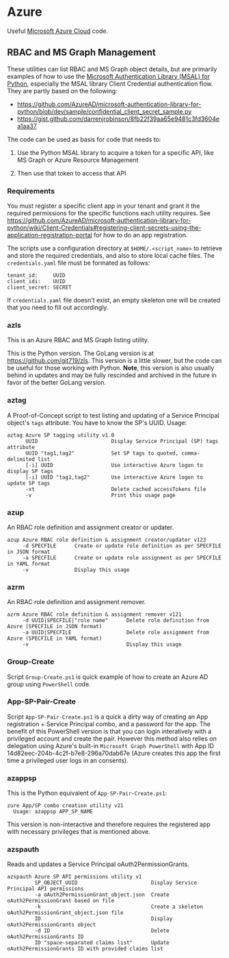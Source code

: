 # Azure
Useful [Microsoft Azure Cloud](https://azure.microsoft.com/en-us/) code. 

## RBAC and MS Graph Management
These utilities can list RBAC and MS Graph object details, but are primarily examples of how to use the [Microsoft Authentication Library (MSAL) for Python](https://docs.microsoft.com/en-us/python/api/overview/azure/msal-python-overview?view=azure-python), especially the MSAL library Client Credential authentication flow. They are partly based on the following:

- <https://github.com/AzureAD/microsoft-authentication-library-for-python/blob/dev/sample/confidential_client_secret_sample.py>
- <https://gist.github.com/darrenjrobinson/8fb22f39aa65e9481c3fd3604ea1aa37>

The code can be used as basis for code that needs to: 

1. Use the Python MSAL library to acquire a token for a specific API, like MS Graph or Azure Resource Management

2. Then use that token to access that API


### Requirements
You must register a specific client app in your tenant and grant it the required permissions for the specific functions each utility requires. See <https://github.com/AzureAD/microsoft-authentication-library-for-python/wiki/Client-Credentials#registering-client-secrets-using-the-application-registration-portal> for how to do an app registration.

The scripts use a configuration directory at `$HOME/.<script_name>` to retrieve and store the required credentials, and also to store local cache files. The `credentials.yaml` file must be formated as follows: 

```
tenant_id:     UUID
client_idi:    UUID
client_secret: SECRET
```

If `credentials.yaml` file doesn't exist, an empty skeleton one will be created that you need to fill out accordingly.


### azls
This is an Azure RBAC and MS Graph listing utility.

This is the Python version. The GoLang version is at https://github.com/git719/zls. This version is a little slower, but the code can be useful for those working with Python. **Note**, this version is also usually behind in updates and may be fully rescinded and archived in the future in favor of the better GoLang version.


### aztag
A Proof-of-Concept script to test listing and updating of a Service Principal object's `tags` attribute. You have to know the SP's UUID. Usage: 

```
aztag Azure SP tagging utility v1.0
      UUID                        Display Service Principal (SP) tags attribute
      UUID "tag1,tag2"            Set SP tags to quoted, comma-delimited list
      [-i] UUID                   Use interactive Azure logon to display SP tags
      [-i] UUID "tag1,tag2"       Use interactive Azure logon to update SP tags
      -xt                         Delete cached accessTokens file
      -v                          Print this usage page
```


### azup
An RBAC role definition and assignment creator or updater.

```
azup Azure RBAC role definition & assignment creator/updater v123
     -d SPECFILE      Create or update role definition as per SPECFILE in JSON format
     -a SPECFILE      Create or update role assignment as per SPECFILE in YAML format
     -v               Display this usage
```

### azrm
An RBAC role definition and assignment remover.

```
azrm Azure RBAC role definition & assignment remover v121
     -d UUID|SPECFILE|"role name"      Delete role definition from Azure (SPECFILE in JSON format)
     -a UUID|SPECFILE                  Delete role assignment from Azure (SPECFILE in YAML format)
     -v                                Display this usage
```

### Group-Create
Script `Group-Create.ps1` is quick example of how to create an Azure AD group using `PowerShell` code.

### App-SP-Pair-Create 
Script `App-SP-Pair-Create.ps1` is a quick a dirty way of creating an App registration + Service Principal combo, and a password for the app. The benefit of this PowerShell version is that you can login interatively with a privileged account and create the pair. However this method also relies on delegation using Azure's built-in `Microsoft Graph PowerShell` with App ID 14d82eec-204b-4c2f-b7e8-296a70dab67e (Azure creates this app the first time a privileged user logs in an consents).

### azappsp
This is the Python equivalent of `App-SP-Pair-Create.ps1`: 

```
zure App/SP combo creation utility v21
  Usage: azappsp APP_SP_NAME
```
This version is non-interactive and therefore requires the registered app with necessary privileges that is mentioned above.

### azspauth
Reads and updates a Service Principal oAuth2PermissionGrants.

```
azspauth Azure SP API permissions utility v1
         SP_OBJECT_UUID                        Display Service Principal API permissions
         -a oAuth2PermissionGrant_object.json  Create oAuth2PermissionGrant based on file
         -k                                    Create a skeleton oAuth2PermissionGrant_object.json file
         ID                                    Display oAuth2PermissionGrants object
         -d ID                                 Delete oAuth2PermissionGrants ID
         ID "space-separated claims list"      Update oAuth2PermissionGrants ID with provided claims list
```

